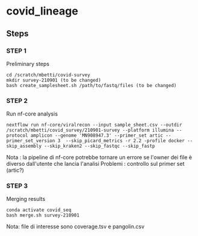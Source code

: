 # covid_lineage

## Steps

### STEP 1
Preliminary steps
```{bash}
cd /scratch/mbetti/covid-survey
mkdir survey-210901 (to be changed)
bash create_samplesheet.sh /path/to/fastq/files (to be changed)
```

### STEP 2
Run nf-core analysis

```{bash}
nextflow run nf-core/viralrecon --input sample_sheet.csv --outdir /scratch/mbetti/covid_survey/210901-survey --platform illumina --protocol amplicon --genome 'MN908947.3' --primer_set artic --primer_set_version 3  --skip_picard_metrics -r 2.2 -profile docker --skip_assembly --skip_kraken2 --skip_fastqc --skip_fastp
```
Nota : la pipeline di nf-core potrebbe tornare un errore se l'owner dei file è diverso dall'utente che lancia l'analisi
Problemi : controllo sul primer set (artic?) 

### STEP 3
Merging results

```{bash}
conda activate covid_seq
bash merge.sh survey-210901
```
Nota: file di interesse sono coverage.tsv e pangolin.csv
